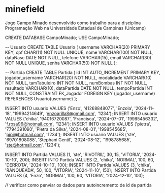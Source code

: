 # minefield
Jogo Campo Minado desenvolvido como trabalho para a disciplina Programação Web na Universidade Estadual de Campinas (Unicamp)


CREATE DATABASE CampoMinado;
USE CampoMinado; 

-- Usuario
CREATE TABLE Usuario (
    username VARCHAR(20) PRIMARY KEY,
    cpf CHAR(11) NOT NULL UNIQUE,
    nome VARCHAR(100) NOT NULL,
    dataNasc DATE NOT NULL,
    telefone VARCHAR(15),
    email VARCHAR(30) NOT NULL UNIQUE,
    senha VARCHAR(50) NOT NULL
);

-- Partida
CREATE TABLE Partida (
    id INT AUTO_INCREMENT PRIMARY KEY,
    jogador_username VARCHAR(20) NOT NULL,
    modalidade VARCHAR(10) NOT NULL,
    tamTabuleiro INT NOT NULL,
    numBombas INT NOT NULL,
    resultado VARCHAR(10),
    dataPartida DATE NOT NULL,
    tempoPartida INT NOT NULL,
    CONSTRAINT FK_Jogador FOREIGN KEY (jogador_username) REFERENCES Usuario(username)
);


INSERT INTO usuario VALUES ('Enzo', '41268848077', 'Enzola', '2024-11-18', '19994214649', 'enzoarilla8@gmail.com', '1234');
INSERT INTO usuario VALUES ('chika', '94016720087', 'Francisca', '2024-07-01', '19985456332', 'f.rosa96@hotmail.com', '1234');
INSERT INTO usuario VALUES ('pietra', '7794391090', 'Pietra da Silva', '2024-08-01', '1998545685', 'pipi@hotmail.com', '1234');
INSERT INTO usuario VALUES ('ste', '69701808088', 'Stephani Gentil', '2024-08-12', '1998785685', 'ste@hotmail.com', '1234');


INSERT INTO Partida VALUES (1, 'ste', 'RIVOTRIL', 30, 15, 'VITORIA', '2024-10-10', 200);
INSERT INTO Partida VALUES (2, 'chika', 'NORMAL', 100, 60, 'DERROTA', '2024-10-10', 100);
INSERT INTO Partida VALUES (3, 'chika', 'RANQUEADA', 50, 100, 'VITORIA', '2024-11-10', 150);
INSERT INTO Partida VALUES (4, 'Enzo', 'NORMAL', 100, 60, 'VITORIA', '2024-12-10', 100);





// verificar como penviar os dados para autoincremento de id de partida